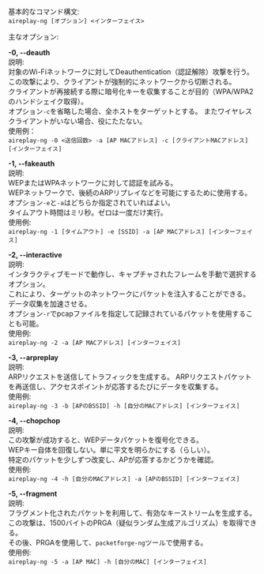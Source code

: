 基本的なコマンド構文:  
`aireplay-ng [オプション] <インターフェイス>`  

主なオプション:  

**-0, --deauth**  
説明:  
対象のWi-Fiネットワークに対してDeauthentication（認証解除）攻撃を行う。  
この攻撃により、クライアントが強制的にネットワークから切断される。  
クライアントが再接続する際に暗号化キーを収集することが目的（WPA/WPA2のハンドシェイク取得）。  
オプション`-c`を省略した場合、全ホストをターゲットとする。
またワイヤレスクライアントがいない場合、役にたたない。  
使用例：  
`aireplay-ng -0 <送信回数> -a [AP MACアドレス] -c [クライアントMACアドレス] [インターフェイス]`  


**-1, --fakeauth**  
説明:  
WEPまたはWPAネットワークに対して認証を試みる。  
WEPネットワークで、後続のARPリプレイなどを可能にするために使用する。   
オプション`-e`と`-a`はどちらか指定されていればよい。  
タイムアウト時間はミリ秒。ゼロは一度だけ実行。    
使用例:  
`aireplay-ng -1 [タイムアウト] -e [SSID] -a [AP MACアドレス] [インターフェイス]`  


**-2, --interactive**  
説明:  
インタラクティブモードで動作し、キャプチャされたフレームを手動で選択するオプション。  
これにより、ターゲットのネットワークにパケットを注入することができる。  
データ収集を加速させる。  
オプション`-r`でpcapファイルを指定して記録されているパケットを使用することも可能。  
使用例:  
`aireplay-ng -2 -a [AP MACアドレス] [インターフェイス]`  


**-3, --arpreplay**  
説明:  
ARPリクエストを送信してトラフィックを生成する。
ARPリクエストパケットを再送信し、アクセスポイントが応答するたびにデータを収集する。  
使用例:  
`aireplay-ng -3 -b [APのBSSID] -h [自分のMACアドレス] [インターフェイス]`


**-4, --chopchop**  
説明:  
この攻撃が成功すると、WEPデータパケットを復号化できる。  
WEPキー自体を回復しない。単に平文を明らかにする（らしい）。  
特定のパケットを少しずつ改変し、APが応答するかどうかを確認。  
使用例:  
`aireplay-ng -4 -h [自分のMACアドレス] -a [APのBSSID] [インターフェイス]`


**-5, --fragment**  
説明:  
フラグメント化されたパケットを利用して、有効なキーストリームを生成する。  
この攻撃は、1500バイトのPRGA（疑似ランダム生成アルゴリズム）を取得できる。  
その後、PRGAを使用して、`packetforge-ng`ツールで使用する。  
使用例:  
`aireplay-ng -5 -a [AP MAC] -h [自分のMAC] [インターフェイス]`  


